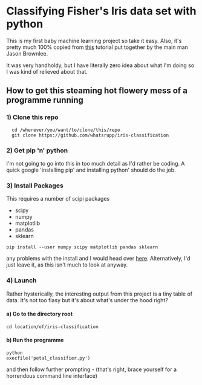 
# Classifying Fisher's Iris data set with python

This is my first baby machine learning project so take it easy. Also, it's pretty much 100% copied from [this](http://machinelearningmastery.com/machine-learning-in-python-step-by-step/) tutorial put together by the main man Jason Brownlee.

It was very handholdy, but I have literally zero idea about what I'm doing so I was kind of relieved about that.

## How to get this steaming hot flowery mess of a programme running
### 1) Clone this repo
```
  cd /wherever/you/want/to/clone/this/repo
  git clone https://github.com/whatsrupp/iris-classification
```
### 2) Get pip 'n' python 
I'm not going to go into this in too much detail as I'd rather be coding. A quick google 'installing pip' and installing python' should do the job.
### 3) Install Packages
This requires a number of scipi packages
- scipy
- numpy
- matplotlib
- pandas
- sklearn

```
pip install --user numpy scipy matplotlib pandas sklearn
```
any problems with the install and I would head over [here](https://www.scipy.org/install.html). Alternatively, I'd just leave it, as this isn't much to look at anyway.

### 4) Launch

Rather hysterically, the interesting output from this project is a tiny table of data. It's not too flasy but it's about what's under the hood right?

#### a) Go to the directory root
```
cd location/of/iris-classification
```
#### b) Run the programme
```
python
execfile('petal_classifier.py')
```
and then follow further prompting - (that's right, brace yourself for a horrendous command line interface)



